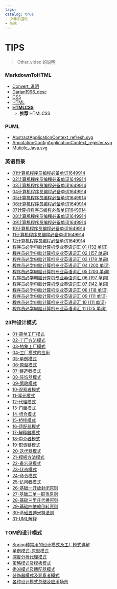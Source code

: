 ```yaml
---
tags:
catalog: true
- 少年中国说
- 杂感
---
```


<link rel="stylesheet" type="text/css" href="https://darian.top/css/MarkdownHTML/Darian1996GitHubBlog.css">


# TIPS

> Other_video 的说明



### MarkdownToHTML

- [Convert_说明](/other_video/Markdown/demo/Convert) 
- [Darian1996_desc](/Darian1996/)
- [CSS](/Darian1996/demo/2022/MarkdownHTML.html)
- [HTML](/css/MarkdownHTML/Public.css) 
- **[HTMLCSS](/Darian1996/demo/2022/MarkdownHTMLCSS.html)** 
  - **推荐** HTMLCSS

### PUML

- [AbstractApplicationContext_refresh.svg](/other_video/puml/AbstractApplicationContext_refresh.svg) 
- [AnnotationConfigApplicationContext_register.svg](/other_video/puml/AnnotationConfigApplicationContext_register.svg) 
- [Mutiple_Java.svg](/other_video/puml/Mutiple_Java.svg) 

### 英语目录

- [01计算机程序员编程必备单词1649914](/other_video/%E7%A8%8B%E5%BA%8F%E5%91%98-%E8%AE%A1%E7%AE%97%E6%9C%BA%E5%BF%85%E5%AD%A6%E8%8B%B1%E8%AF%AD/01_%E8%AE%A1%E7%AE%97%E6%9C%BA%E7%A8%8B%E5%BA%8F%E5%91%98%E7%BC%96%E7%A8%8B%E5%BF%85%E5%A4%87%E5%8D%95%E8%AF%8D_1649914/)
- [02计算机程序员编程必备单词1649914](/other_video/%E7%A8%8B%E5%BA%8F%E5%91%98-%E8%AE%A1%E7%AE%97%E6%9C%BA%E5%BF%85%E5%AD%A6%E8%8B%B1%E8%AF%AD/02_%E8%AE%A1%E7%AE%97%E6%9C%BA%E7%A8%8B%E5%BA%8F%E5%91%98%E7%BC%96%E7%A8%8B%E5%BF%85%E5%A4%87%E5%8D%95%E8%AF%8D_1649914/)
- [03计算机程序员编程必备单词1649914](/other_video/%E7%A8%8B%E5%BA%8F%E5%91%98-%E8%AE%A1%E7%AE%97%E6%9C%BA%E5%BF%85%E5%AD%A6%E8%8B%B1%E8%AF%AD/03_%E8%AE%A1%E7%AE%97%E6%9C%BA%E7%A8%8B%E5%BA%8F%E5%91%98%E7%BC%96%E7%A8%8B%E5%BF%85%E5%A4%87%E5%8D%95%E8%AF%8D_1649914/)
- [04计算机程序员编程必备单词1649914](/other_video/%E7%A8%8B%E5%BA%8F%E5%91%98-%E8%AE%A1%E7%AE%97%E6%9C%BA%E5%BF%85%E5%AD%A6%E8%8B%B1%E8%AF%AD/04_%E8%AE%A1%E7%AE%97%E6%9C%BA%E7%A8%8B%E5%BA%8F%E5%91%98%E7%BC%96%E7%A8%8B%E5%BF%85%E5%A4%87%E5%8D%95%E8%AF%8D_1649914/)
- [05计算机程序员编程必备单词1649914](/other_video/%E7%A8%8B%E5%BA%8F%E5%91%98-%E8%AE%A1%E7%AE%97%E6%9C%BA%E5%BF%85%E5%AD%A6%E8%8B%B1%E8%AF%AD/05_%E8%AE%A1%E7%AE%97%E6%9C%BA%E7%A8%8B%E5%BA%8F%E5%91%98%E7%BC%96%E7%A8%8B%E5%BF%85%E5%A4%87%E5%8D%95%E8%AF%8D_1649914/)
- [06计算机程序员编程必备单词1649914](/other_video/%E7%A8%8B%E5%BA%8F%E5%91%98-%E8%AE%A1%E7%AE%97%E6%9C%BA%E5%BF%85%E5%AD%A6%E8%8B%B1%E8%AF%AD/06_%E8%AE%A1%E7%AE%97%E6%9C%BA%E7%A8%8B%E5%BA%8F%E5%91%98%E7%BC%96%E7%A8%8B%E5%BF%85%E5%A4%87%E5%8D%95%E8%AF%8D_1649914/)
- [07计算机程序员编程必备单词1649914](/other_video/%E7%A8%8B%E5%BA%8F%E5%91%98-%E8%AE%A1%E7%AE%97%E6%9C%BA%E5%BF%85%E5%AD%A6%E8%8B%B1%E8%AF%AD/07_%E8%AE%A1%E7%AE%97%E6%9C%BA%E7%A8%8B%E5%BA%8F%E5%91%98%E7%BC%96%E7%A8%8B%E5%BF%85%E5%A4%87%E5%8D%95%E8%AF%8D_1649914/)
- [08计算机程序员编程必备单词1649914](/other_video/%E7%A8%8B%E5%BA%8F%E5%91%98-%E8%AE%A1%E7%AE%97%E6%9C%BA%E5%BF%85%E5%AD%A6%E8%8B%B1%E8%AF%AD/08_%E8%AE%A1%E7%AE%97%E6%9C%BA%E7%A8%8B%E5%BA%8F%E5%91%98%E7%BC%96%E7%A8%8B%E5%BF%85%E5%A4%87%E5%8D%95%E8%AF%8D_1649914/)
- [09计算机程序员编程必备单词1649914](/other_video/%E7%A8%8B%E5%BA%8F%E5%91%98-%E8%AE%A1%E7%AE%97%E6%9C%BA%E5%BF%85%E5%AD%A6%E8%8B%B1%E8%AF%AD/09_%E8%AE%A1%E7%AE%97%E6%9C%BA%E7%A8%8B%E5%BA%8F%E5%91%98%E7%BC%96%E7%A8%8B%E5%BF%85%E5%A4%87%E5%8D%95%E8%AF%8D_1649914)
- [10计算机程序员编程必备单词1649914](/other_video/%E7%A8%8B%E5%BA%8F%E5%91%98-%E8%AE%A1%E7%AE%97%E6%9C%BA%E5%BF%85%E5%AD%A6%E8%8B%B1%E8%AF%AD/10_%E8%AE%A1%E7%AE%97%E6%9C%BA%E7%A8%8B%E5%BA%8F%E5%91%98%E7%BC%96%E7%A8%8B%E5%BF%85%E5%A4%87%E5%8D%95%E8%AF%8D_1649914/)
- [11计算机程序员编程必备单词1649914](/other_video/%E7%A8%8B%E5%BA%8F%E5%91%98-%E8%AE%A1%E7%AE%97%E6%9C%BA%E5%BF%85%E5%AD%A6%E8%8B%B1%E8%AF%AD/11_%E8%AE%A1%E7%AE%97%E6%9C%BA%E7%A8%8B%E5%BA%8F%E5%91%98%E7%BC%96%E7%A8%8B%E5%BF%85%E5%A4%87%E5%8D%95%E8%AF%8D_1649914/)
- [12计算机程序员编程必备单词1649914](/other_video/%E7%A8%8B%E5%BA%8F%E5%91%98-%E8%AE%A1%E7%AE%97%E6%9C%BA%E5%BF%85%E5%AD%A6%E8%8B%B1%E8%AF%AD/12_%E8%AE%A1%E7%AE%97%E6%9C%BA%E7%A8%8B%E5%BA%8F%E5%91%98%E7%BC%96%E7%A8%8B%E5%BF%85%E5%A4%87%E5%8D%95%E8%AF%8D_1649914/)
- [程序员必学电脑计算机专业英语词汇 01 (132 单词)](/other_video/%E7%A8%8B%E5%BA%8F%E5%91%98-%E8%AE%A1%E7%AE%97%E6%9C%BA%E5%BF%85%E5%AD%A6%E8%8B%B1%E8%AF%AD/%E7%A8%8B%E5%BA%8F%E5%91%98%E5%BF%85%E5%AD%A6%E7%94%B5%E8%84%91%E8%AE%A1%E7%AE%97%E6%9C%BA%E4%B8%93%E4%B8%9A%E8%8B%B1%E8%AF%AD%E8%AF%8D%E6%B1%87%2001%20(132%20%E5%8D%95%E8%AF%8D))
- [程序员必学电脑计算机专业英语词汇 02 (157 单词)](/other_video/%E7%A8%8B%E5%BA%8F%E5%91%98-%E8%AE%A1%E7%AE%97%E6%9C%BA%E5%BF%85%E5%AD%A6%E8%8B%B1%E8%AF%AD/%E7%A8%8B%E5%BA%8F%E5%91%98%E5%BF%85%E5%AD%A6%E7%94%B5%E8%84%91%E8%AE%A1%E7%AE%97%E6%9C%BA%E4%B8%93%E4%B8%9A%E8%8B%B1%E8%AF%AD%E8%AF%8D%E6%B1%87%2002%20(157%20%E5%8D%95%E8%AF%8D))
- [程序员必学电脑计算机专业英语词汇 03 (178 单词)](/other_video/%E7%A8%8B%E5%BA%8F%E5%91%98-%E8%AE%A1%E7%AE%97%E6%9C%BA%E5%BF%85%E5%AD%A6%E8%8B%B1%E8%AF%AD/%E7%A8%8B%E5%BA%8F%E5%91%98%E5%BF%85%E5%AD%A6%E7%94%B5%E8%84%91%E8%AE%A1%E7%AE%97%E6%9C%BA%E4%B8%93%E4%B8%9A%E8%8B%B1%E8%AF%AD%E8%AF%8D%E6%B1%87%2003%20(178%20%E5%8D%95%E8%AF%8D))
- [程序员必学电脑计算机专业英语词汇 04 (200 单词)](/other_video/%E7%A8%8B%E5%BA%8F%E5%91%98-%E8%AE%A1%E7%AE%97%E6%9C%BA%E5%BF%85%E5%AD%A6%E8%8B%B1%E8%AF%AD/%E7%A8%8B%E5%BA%8F%E5%91%98%E5%BF%85%E5%AD%A6%E7%94%B5%E8%84%91%E8%AE%A1%E7%AE%97%E6%9C%BA%E4%B8%93%E4%B8%9A%E8%8B%B1%E8%AF%AD%E8%AF%8D%E6%B1%87%2004%20(200%20%E5%8D%95%E8%AF%8D))
- [程序员必学电脑计算机专业英语词汇 05 (200 单词)](/other_video/%E7%A8%8B%E5%BA%8F%E5%91%98-%E8%AE%A1%E7%AE%97%E6%9C%BA%E5%BF%85%E5%AD%A6%E8%8B%B1%E8%AF%AD/%E7%A8%8B%E5%BA%8F%E5%91%98%E5%BF%85%E5%AD%A6%E7%94%B5%E8%84%91%E8%AE%A1%E7%AE%97%E6%9C%BA%E4%B8%93%E4%B8%9A%E8%8B%B1%E8%AF%AD%E8%AF%8D%E6%B1%87%2005%20(200%20%E5%8D%95%E8%AF%8D))
- [程序员必学电脑计算机专业英语词汇 06 (197 单词)](/other_video/%E7%A8%8B%E5%BA%8F%E5%91%98-%E8%AE%A1%E7%AE%97%E6%9C%BA%E5%BF%85%E5%AD%A6%E8%8B%B1%E8%AF%AD/%E7%A8%8B%E5%BA%8F%E5%91%98%E5%BF%85%E5%AD%A6%E7%94%B5%E8%84%91%E8%AE%A1%E7%AE%97%E6%9C%BA%E4%B8%93%E4%B8%9A%E8%8B%B1%E8%AF%AD%E8%AF%8D%E6%B1%87%2006%20(197%20%E5%8D%95%E8%AF%8D))
- [程序员必学电脑计算机专业英语词汇 07 (142 单词)](/other_video/%E7%A8%8B%E5%BA%8F%E5%91%98-%E8%AE%A1%E7%AE%97%E6%9C%BA%E5%BF%85%E5%AD%A6%E8%8B%B1%E8%AF%AD/%E7%A8%8B%E5%BA%8F%E5%91%98%E5%BF%85%E5%AD%A6%E7%94%B5%E8%84%91%E8%AE%A1%E7%AE%97%E6%9C%BA%E4%B8%93%E4%B8%9A%E8%8B%B1%E8%AF%AD%E8%AF%8D%E6%B1%87%2007%20(142%20%E5%8D%95%E8%AF%8D))
- [程序员必学电脑计算机专业英语词汇 08 (118 单词)](/other_video/%E7%A8%8B%E5%BA%8F%E5%91%98-%E8%AE%A1%E7%AE%97%E6%9C%BA%E5%BF%85%E5%AD%A6%E8%8B%B1%E8%AF%AD/%E7%A8%8B%E5%BA%8F%E5%91%98%E5%BF%85%E5%AD%A6%E7%94%B5%E8%84%91%E8%AE%A1%E7%AE%97%E6%9C%BA%E4%B8%93%E4%B8%9A%E8%8B%B1%E8%AF%AD%E8%AF%8D%E6%B1%87%2008%20(118%20%E5%8D%95%E8%AF%8D))
- [程序员必学电脑计算机专业英语词汇 09 (111 单词)](/other_video/%E7%A8%8B%E5%BA%8F%E5%91%98-%E8%AE%A1%E7%AE%97%E6%9C%BA%E5%BF%85%E5%AD%A6%E8%8B%B1%E8%AF%AD/%E7%A8%8B%E5%BA%8F%E5%91%98%E5%BF%85%E5%AD%A6%E7%94%B5%E8%84%91%E8%AE%A1%E7%AE%97%E6%9C%BA%E4%B8%93%E4%B8%9A%E8%8B%B1%E8%AF%AD%E8%AF%8D%E6%B1%87%2009%20(111%20%E5%8D%95%E8%AF%8D))
- [程序员必学电脑计算机专业英语词汇 10 (111 单词)](/other_video/%E7%A8%8B%E5%BA%8F%E5%91%98-%E8%AE%A1%E7%AE%97%E6%9C%BA%E5%BF%85%E5%AD%A6%E8%8B%B1%E8%AF%AD/%E7%A8%8B%E5%BA%8F%E5%91%98%E5%BF%85%E5%AD%A6%E7%94%B5%E8%84%91%E8%AE%A1%E7%AE%97%E6%9C%BA%E4%B8%93%E4%B8%9A%E8%8B%B1%E8%AF%AD%E8%AF%8D%E6%B1%87%2010%20(111%20%E5%8D%95%E8%AF%8D))
- [程序员必学电脑计算机专业英语词汇 11 (125 单词)](/other_video/%E7%A8%8B%E5%BA%8F%E5%91%98-%E8%AE%A1%E7%AE%97%E6%9C%BA%E5%BF%85%E5%AD%A6%E8%8B%B1%E8%AF%AD/%E7%A8%8B%E5%BA%8F%E5%91%98%E5%BF%85%E5%AD%A6%E7%94%B5%E8%84%91%E8%AE%A1%E7%AE%97%E6%9C%BA%E4%B8%93%E4%B8%9A%E8%8B%B1%E8%AF%AD%E8%AF%8D%E6%B1%87%2011%20(125%20%E5%8D%95%E8%AF%8D))

### 23种设计模式

- [01-简单工厂模式](/other_video/23_设计模式/01-简单工厂模式)
- [02-工厂方法模式](/other_video/23_设计模式/02-工厂方法模式)
- [03-抽象工厂模式](/other_video/23_设计模式/03-抽象工厂模式)
- [04-工厂模式的应用](/other_video/23_设计模式/04-工厂模式的应用)
- [05-单例模式](/other_video/23_设计模式/05-单例模式)
- [06-原型模式](/other_video/23_设计模式/06-原型模式)
- [07-建造者模式](/other_video/23_设计模式/07-建造者模式)
- [08-装饰器模式](/other_video/23_设计模式/08-装饰器模式)
- [09-策略模式](/other_video/23_设计模式/09-策略模式)
- [10-观察者模式](/other_video/23_设计模式/10-观察者模式)
- [11-享元模式](/other_video/23_设计模式/11-享元模式)
- [12-代理模式](/other_video/23_设计模式/12-代理模式)
- [13-门面模式](/other_video/23_设计模式/13-门面模式)
- [14-组合模式](/other_video/23_设计模式/14-组合模式)
- [15-桥接模式](/other_video/23_设计模式/15-桥接模式)
- [16-适配器模式](/other_video/23_设计模式/16-适配器模式)
- [17-解释器模式](/other_video/23_设计模式/17-解释器模式)
- [18-中介者模式](/other_video/23_设计模式/18-中介者模式)
- [19-职责链模式](/other_video/23_设计模式/19-职责链模式)
- [20-迭代器模式](/other_video/23_设计模式/20-迭代器模式)
- [21-模板方法模式](/other_video/23_设计模式/21-模板方法模式)
- [22-备忘录模式](/other_video/23_设计模式/22-备忘录模式)
- [23-状态模式](/other_video/23_设计模式/23-状态模式)
- [24-命令模式](/other_video/23_设计模式/24-命令模式)
- [25-访问者模式](/other_video/23_设计模式/25-访问者模式)
- [26-基础一开放封闭原则](/other_video/23_设计模式/26-基础一开放封闭原则)
- [27-基础二单一职责原则](/other_video/23_设计模式/27-基础二单一职责原则)
- [28-基础三里氏代换原则](/other_video/23_设计模式/28-基础三里氏代换原则)
- [29-基础四依赖倒转原则](/other_video/23_设计模式/29-基础四依赖倒转原则)
- [30-基础五迪米特法则](/other_video/23_设计模式/30-基础五迪米特法则)
- [31-UML解释](/other_video/23_设计模式/31-UML解释)

### TOM的设计模式

- [Spring种常用的设计模式及工厂模式详解](/other_video/GP-Tom_pattern/20180304-Spring%E7%A7%8D%E5%B8%B8%E7%94%A8%E7%9A%84%E8%AE%BE%E8%AE%A1%E6%A8%A1%E5%BC%8F%E5%8F%8A%E5%B7%A5%E5%8E%82%E6%A8%A1%E5%BC%8F%E8%AF%A6%E8%A7%A3/)
- [单例模式-原型模式](/other_video/GP-Tom_pattern/20180307-%E5%8D%95%E4%BE%8B%E6%A8%A1%E5%BC%8F-%E5%8E%9F%E5%9E%8B%E6%A8%A1%E5%BC%8F/)
- [深度分析代理模式](/other_video/GP-Tom_pattern/20180310-%E6%B7%B1%E5%BA%A6%E5%88%86%E6%9E%90%E4%BB%A3%E7%90%86%E6%A8%A1%E5%BC%8F/)
- [策略模式及模板模式](/other_video/GP-Tom_pattern/20180311-%E7%AD%96%E7%95%A5%E6%A8%A1%E5%BC%8F%E5%8F%8A%E6%A8%A1%E6%9D%BF%E6%A8%A1%E5%BC%8F/)
- [委派模式及适配器模式](/other_video/GP-Tom_pattern/20180314-%E5%A7%94%E6%B4%BE%E6%A8%A1%E5%BC%8F%E5%8F%8A%E9%80%82%E9%85%8D%E5%99%A8%E6%A8%A1%E5%BC%8F/)
- [装饰器模式及观察者模式](/other_video/GP-Tom_pattern/20180317-%E8%A3%85%E9%A5%B0%E5%99%A8%E6%A8%A1%E5%BC%8F%E5%8F%8A%E8%A7%82%E5%AF%9F%E8%80%85%E6%A8%A1%E5%BC%8F/)
- [各种设计模式总结及应用场景](/other_video/GP-Tom_pattern/20180318-%E5%90%84%E7%A7%8D%E8%AE%BE%E8%AE%A1%E6%A8%A1%E5%BC%8F%E6%80%BB%E7%BB%93%E5%8F%8A%E5%BA%94%E7%94%A8%E5%9C%BA%E6%99%AF/) 







